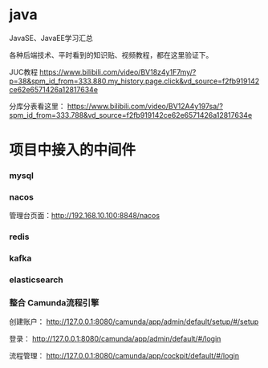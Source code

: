 # java
JavaSE、JavaEE学习汇总

各种后端技术、平时看到的知识贴、视频教程，都在这里验证下。

JUC教程
https://www.bilibili.com/video/BV18z4y1F7my/?p=38&spm_id_from=333.880.my_history.page.click&vd_source=f2fb919142ce62e6571426a12817634e

分库分表看这里：
https://www.bilibili.com/video/BV12A4y197sa/?spm_id_from=333.788&vd_source=f2fb919142ce62e6571426a12817634e


# 项目中接入的中间件

### mysql

### nacos
管理台页面：http://192.168.10.100:8848/nacos

### redis

### kafka

### elasticsearch


### 整合 Camunda流程引擎
创建账户：
http://127.0.0.1:8080/camunda/app/admin/default/setup/#/setup

登录：
http://127.0.0.1:8080/camunda/app/admin/default/#/login

流程管理：
http://127.0.0.1:8080/camunda/app/cockpit/default/#/login


